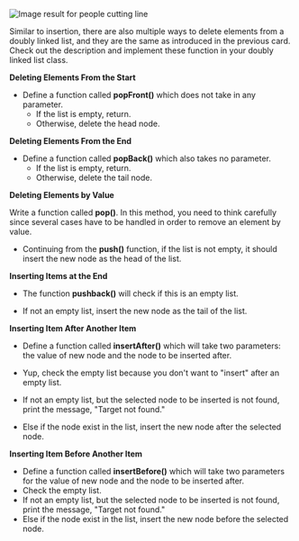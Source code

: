 <!--title={Remove an Item From Doubly Linked List}--> 

<!--badges={Algorithms:25,Python:20}-->

<!--concepts={Deleting from a Linked List}-->

 ![Image result for people cutting line](https://i.pinimg.com/originals/b7/1e/52/b71e52fe9f19d6d14f5c58bc5ff22f41.jpg) 

Similar to insertion, there are also multiple ways to delete elements from a doubly linked list, and they are the same as introduced in the previous card. Check out the description and implement these function in your doubly linked list class.

**Deleting Elements From the Start**

- Define a function called **popFront()** which does not take in any parameter.
  - If the list is empty, return.
  - Otherwise, delete the head node.

**Deleting Elements From the End**

- Define a function called **popBack()** which also takes no parameter.
  - If the list is empty, return.
  - Otherwise, delete the tail node.

**Deleting Elements by Value**

Write a function called **pop()**. In this method, you need to think carefully since several cases have to be handled in order to remove an element by value.

- Continuing from the **push()** function, if the list is not empty, it should insert the new node as the head of the list.


**Inserting Items at the End**

- The function **pushback()** will check if this is an empty list.

- If not an empty list, insert the new node as the tail of the list.


**Inserting Item After Another Item**

- Define a function called **insertAfter()** which will take two parameters: the value of new node and the node to be inserted after.

- Yup, check the empty list because you don't want to "insert" after an empty list. 

- If not an empty list, but the selected node to be inserted is not found, print the message, "Target not found."

- Else if the node exist in the list, insert the new node after the selected node.


**Inserting Item Before Another Item**

- Define a function called **insertBefore()** which will take two parameters for the value of new node and the node to be inserted after.
- Check the empty list.
- If not an empty list, but the selected node to be inserted is not found, print the message, "Target not found."
- Else if the node exist in the list, insert the new node before the selected node.

